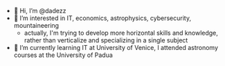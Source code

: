 - 👋 Hi, I’m @dadezz
- 👀 I’m interested in IT, economics, astrophysics, cybersecurity, mountaineering
  * actually, I'm trying to develop more horizontal skills and knowledge, rather than verticalize and specializing in a single subject
- 🌱 I’m currently learning IT at University of Venice, I attended astronomy courses at the University of Padua
